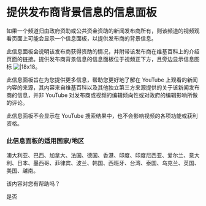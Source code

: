 # 提供发布商背景信息的信息面板

如果一个频道归由政府资助或公共资金资助的新闻发布商所有，则该频道的视频观看页面上可能会显示一个信息面板，以提供发布商的背景信息。

 

此信息面板会说明该发布商获得资助的情况，并附带该发布商在维基百科上的介绍页面的链接。提供发布商背景信息的信息面板位于视频正下方，且旁边显示信息图标 ![|18x18](https://lh3.googleusercontent.com/FKtxB-gyAHhgId1PegVsb2AQW_yY5NQM-XZnIXg01pOIlqJFkGAJD3llOdazrUDzPQ=w18-h18)。

 

此信息面板旨在为您提供更多信息，帮助您更好地了解在 YouTube 上观看的新闻内容的来源，其内容来自维基百科以及其他独立第三方来源提供的关于该新闻发布商的信息，并非 YouTube 对发布商或视频的编辑倾向性或对政府的编辑影响所做的评论。

 

此信息面板不会显示在 YouTube 搜索结果中，也不会影响视频的各项功能或获利资格。

 

### 此信息面板的适用国家/地区

澳大利亚、巴西、加拿大、法国、德国、香港、印度、印度尼西亚、爱尔兰、意大利、日本、墨西哥、菲律宾、波兰、韩国、西班牙、台湾、泰国、乌克兰、英国、美国、越南。

该内容对您有帮助吗？

是否